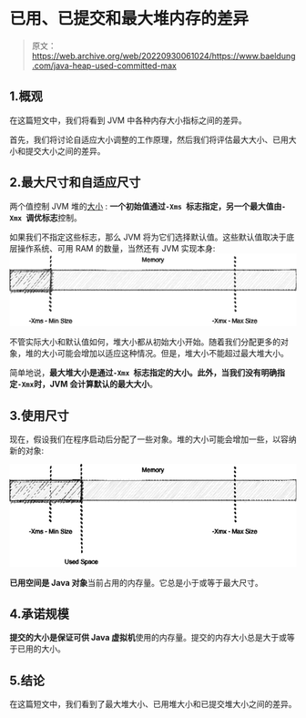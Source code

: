 # 已用、已提交和最大堆内存的差异

> 原文：<https://web.archive.org/web/20220930061024/https://www.baeldung.com/java-heap-used-committed-max>

## 1.概观

在这篇短文中，我们将看到 JVM 中各种内存大小指标之间的差异。

首先，我们将讨论自适应大小调整的工作原理，然后我们将评估最大大小、已用大小和提交大小之间的差异。

## 2.最大尺寸和自适应尺寸

两个值控制 JVM 堆的[大小](/web/20220701022151/https://www.baeldung.com/jvm-parameters) : **一个初始值通过`-Xms `标志指定，另一个最大值由`-Xmx `调优标志**控制。

如果我们不指定这些标志，那么 JVM 将为它们选择默认值。这些默认值取决于底层操作系统、可用 RAM 的数量，当然还有 JVM 实现本身: [![Intial Size](img/e9450de433ad878bd75a1d406b8903d3.png)](/web/20220701022151/https://www.baeldung.com/wp-content/uploads/2020/08/Intial-Size.png)

不管实际大小和默认值如何，堆大小都从初始大小开始。随着我们分配更多的对象，堆的大小可能会增加以适应这种情况。但是，堆大小不能超过最大堆大小。

简单地说，**最大堆大小是通过`-Xmx `标志指定的大小。此外，当我们没有明确指定`-Xmx`时，JVM 会计算默认的最大大小**。

## 3.使用尺寸

现在，假设我们在程序启动后分配了一些对象。堆的大小可能会增加一些，以容纳新的对象:

[![Used Space](img/9c1643c55444c2417824ff574c26d393.png)](/web/20220701022151/https://www.baeldung.com/wp-content/uploads/2020/08/Used-Space.png)

**已用空间是 Java 对象**当前占用的内存量。它总是小于或等于最大尺寸。

## 4.承诺规模

**提交的大小是保证可供 Java 虚拟机**使用的内存量。提交的内存大小总是大于或等于已用的大小。

## 5.结论

在这篇短文中，我们看到了最大堆大小、已用堆大小和已提交堆大小之间的差异。